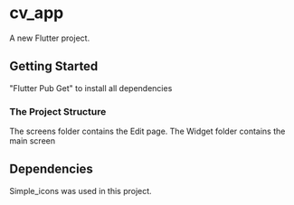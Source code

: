 # cv_app

A new Flutter project.

## Getting Started
"Flutter Pub Get" to install all dependencies

### The Project Structure
The screens folder contains the Edit page. 
The Widget folder contains the main screen

## Dependencies
Simple_icons was used in this project. 


